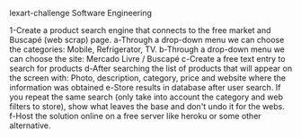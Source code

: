 lexart-challenge
Software Engineering

1-Create a product search engine that connects to the free market and Buscapé (web scrap) page.
a-Through a drop-down menu we can choose the categories: Mobile, Refrigerator, TV.
b-Through a drop-down menu we can choose the site: Mercado Livre / Buscapé
c-Create a free text entry to search for products
d-After searching the list of products that will appear on the screen with: Photo, description, category, price and website where the information was obtained
e-Store results in database after user search. If you repeat the same search (only take into account the category and web filters to store), show what leaves
the base and don't undo it for the webs.
f-Host the solution online on a free server like heroku or some other alternative.

